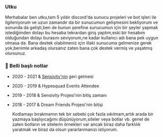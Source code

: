 ### Utku

Merhabalar ben utku,tam 5 yıldır discord'da sunucu projeleri ve bot işleri ile ilgileniyorum ve uzun zamandır da bir sunucumun gelişmesini bekliyorum ve sonunda da gelişti,ben de bunun şerefine sunucumun için bir şeyler yapmak istediğimden dolayı bu hesaba tekrardan giriş yaptım,eski bir hesabım olduğundan dolayı burasını seviyorum,ne kadar kullanıcı adı bana pek uygun olmasa da.
  Bana destek olabilmeniz için illaki sunucuma gelmenize gerek yok,benimle arkadaş olursanız zaten bana çok destek vermiş ve yaşatmış olursunuz.

### 📖 Belli başlı notlar
* 2020 - 2021 & [Sensivity'nin](https://discord.gg/hgh7qgZ) geri gelmesi
* 2020 - 2019 & Hypesquad Events Attendee
* 2019 - 2018 & Sensivity Projesi'nin bitiş zamanı
* 2018 - 2017 & Dream Friends Projesi'nin bitişi

  Kodlamayı bırakmamın tek bir sebebi çok fazla sıkılmam,artık arada bir yazmaya başlıyıcağımı düşünüyorum,siteler veya botlar vb. genel de zaten botların ve sitelerin örnekleri var ancak biraz daha farklılık yaratmak ve biraz da olsun yararlanmanızı istiyorum.


